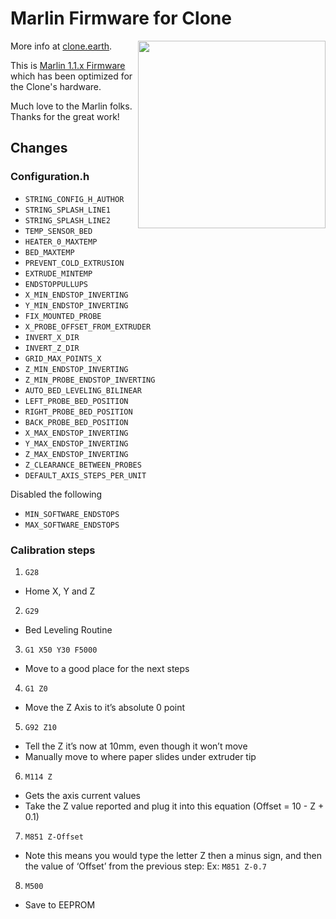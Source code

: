 # Marlin Firmware for Clone

More info at [clone.earth](http://www.clone.earth).
<img align="right" src="https://s3-us-west-1.amazonaws.com/www-clone-earth-assets/home.jpg" height='300px'/>

This is [Marlin 1.1.x Firmware](https://github.com/MarlinFirmware/Marlin) which has been optimized for the Clone's hardware.

Much love to the Marlin folks. Thanks for the great work!

## Changes

### Configuration.h

* `STRING_CONFIG_H_AUTHOR`
* `STRING_SPLASH_LINE1`
* `STRING_SPLASH_LINE2`
* `TEMP_SENSOR_BED`
* `HEATER_0_MAXTEMP`
* `BED_MAXTEMP`
* `PREVENT_COLD_EXTRUSION`
* `EXTRUDE_MINTEMP`
* `ENDSTOPPULLUPS`
* `X_MIN_ENDSTOP_INVERTING`
* `Y_MIN_ENDSTOP_INVERTING`
* `FIX_MOUNTED_PROBE`
* `X_PROBE_OFFSET_FROM_EXTRUDER`
* `INVERT_X_DIR`
* `INVERT_Z_DIR`
* `GRID_MAX_POINTS_X`
* `Z_MIN_ENDSTOP_INVERTING`
* `Z_MIN_PROBE_ENDSTOP_INVERTING`
* `AUTO_BED_LEVELING_BILINEAR`
* `LEFT_PROBE_BED_POSITION`
* `RIGHT_PROBE_BED_POSITION`
* `BACK_PROBE_BED_POSITION`
* `X_MAX_ENDSTOP_INVERTING`
* `Y_MAX_ENDSTOP_INVERTING`
* `Z_MAX_ENDSTOP_INVERTING`
* `Z_CLEARANCE_BETWEEN_PROBES`
* `DEFAULT_AXIS_STEPS_PER_UNIT`

Disabled the following

* `MIN_SOFTWARE_ENDSTOPS`
* `MAX_SOFTWARE_ENDSTOPS`

### Calibration steps

1. `G28`
  * Home X, Y and Z
2. `G29`
  * Bed Leveling Routine
3. `G1 X50 Y30 F5000`
  * Move to a good place for the next steps
4. `G1 Z0`
  * Move the Z Axis to it’s absolute 0 point
5. `G92 Z10`
  * Tell the Z it’s now at 10mm, even though it won’t move
  * Manually move to where paper slides under extruder tip
6. `M114 Z`
  * Gets the axis current values
  * Take the Z value reported and plug it into this equation (Offset = 10 - Z + 0.1)
7. `M851 Z-Offset`
  * Note this means you would type the letter Z then a minus sign, and then the value of ‘Offset’ from the previous step: Ex: `M851 Z-0.7`
8. `M500`
  * Save to EEPROM
